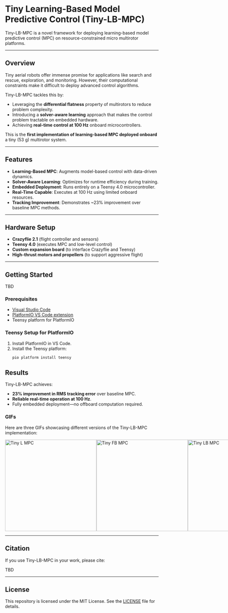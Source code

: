 # Tiny Learning-Based Model Predictive Control (Tiny-LB-MPC)

Tiny-LB-MPC is a novel framework for deploying learning-based model predictive control (MPC) on resource-constrained micro multirotor platforms.

---

## Overview

Tiny aerial robots offer immense promise for applications like search and rescue, exploration, and monitoring. However, their computational constraints make it difficult to deploy advanced control algorithms.

Tiny-LB-MPC tackles this by:
- Leveraging the **differential flatness** property of multirotors to reduce problem complexity.
- Introducing a **solver-aware learning** approach that makes the control problem tractable on embedded hardware.
- Achieving **real-time control at 100 Hz** onboard microcontrollers.

This is the **first implementation of learning-based MPC deployed onboard** a tiny (53 g) multirotor system.

---

## Features

- **Learning-Based MPC**: Augments model-based control with data-driven dynamics.
- **Solver-Aware Learning**: Optimizes for runtime efficiency during training.
- **Embedded Deployment**: Runs entirely on a Teensy 4.0 microcontroller.
- **Real-Time Capable**: Executes at 100 Hz using limited onboard resources.
- **Tracking Improvement**: Demonstrates ~23% improvement over baseline MPC methods.

---

## Hardware Setup

- **Crazyflie 2.1** (flight controller and sensors)
- **Teensy 4.0** (executes MPC and low-level control)
- **Custom expansion board** (to interface Crazyflie and Teensy)
- **High-thrust motors and propellers** (to support aggressive flight)

---

## Getting Started

TBD

### Prerequisites

- [Visual Studio Code](https://code.visualstudio.com/)
- [PlatformIO VS Code extension](https://platformio.org/install/ide?install=vscode)
- Teensy platform for PlatformIO

### Teensy Setup for PlatformIO

1. Install PlatformIO in VS Code.
2. Install the Teensy platform:
   ```bash
   pio platform install teensy
   ```

## Results

Tiny-LB-MPC achieves:
- **23% improvement in RMS tracking error** over baseline MPC.
- **Reliable real-time operation at 100 Hz**.
- Fully embedded deployment—no offboard computation required.

### GIFs

Here are three GIFs showcasing different versions of the Tiny-LB-MPC implementation:

<div style="display: flex; justify-content: space-between;">
  <img src="media/Tiny_L_MPC.gif" width="300" alt="Tiny L MPC">
  <img src="media/Tiny_FB_MPC.gif" width="300" alt="Tiny FB MPC">
  <img src="media/Tiny_LB_MPC.gif" width="300" alt="Tiny LB MPC">
</div>

---

## Citation

If you use Tiny-LB-MPC in your work, please cite:

TBD

---

## License

This repository is licensed under the MIT License. See the [LICENSE](LICENSE) file for details.
